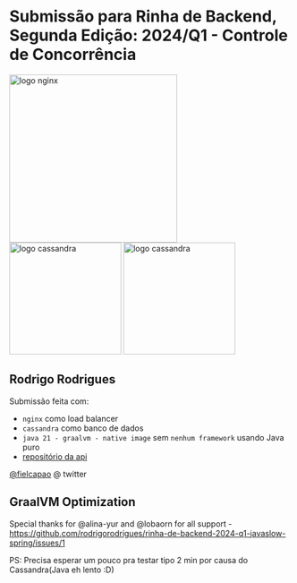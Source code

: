 # Submissão para Rinha de Backend, Segunda Edição: 2024/Q1 - Controle de Concorrência

<img src="https://upload.wikimedia.org/wikipedia/commons/c/c5/Nginx_logo.svg" alt="logo nginx" width="300" height="auto">
<br />
<img src="https://upload.wikimedia.org/wikipedia/commons/f/f1/GraalVM_Logo_RGB.svg" alt="logo cassandra" width="200" height="auto">
<img src="https://upload.wikimedia.org/wikipedia/commons/5/5e/Cassandra_logo.svg" alt="logo cassandra" width="200" height="auto">

## Rodrigo Rodrigues
Submissão feita com:
- `nginx` como load balancer
- `cassandra` como banco de dados
- `java 21 - graalvm - native image` sem `nenhum framework` usando Java puro
- [repositório da api](https://github.com/rodrigorodrigues/rinha-de-backend-2024-q1-javaslow)

[@fielcapao](https://twitter.com/fielcapao) @ twitter

## GraalVM Optimization

Special thanks for @alina-yur and @lobaorn for all support - https://github.com/rodrigorodrigues/rinha-de-backend-2024-q1-javaslow-spring/issues/1

PS: Precisa esperar um pouco pra testar tipo 2 min por causa do Cassandra(Java eh lento :D)
